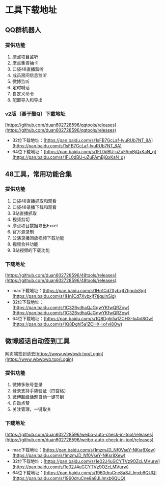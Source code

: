 # 工具下载地址

## QQ群机器人
### 提供功能
1. 摩点项目监听
2. 摩点集资抽卡
3. 口袋48直播监听
4. 成员房间信息监听
5. 微博监听
6. 定时喊话
7. 自定义命令   
8. 配置导入和导出
### v2版（基于酷Q）下载地址
[https://github.com/duan602728596/qqtools/releases](https://github.com/duan602728596/qqtools/releases)   
* 32位下载地址：[https://pan.baidu.com/s/1sFB7GcLaf-lvuRUb7NT_8A](https://pan.baidu.com/s/1sFB7GcLaf-lvuRUb7NT_8A)
* 64位下载地址：[https://pan.baidu.com/s/1FL0dBU-uZuFAmBjQxKaN_g](https://pan.baidu.com/s/1FL0dBU-uZuFAmBjQxKaN_g)

## 48工具，常用功能合集
### 提供功能
1. 口袋48直播抓取和观看   
2. 口袋48录播下载和观看   
3. B站直播抓取   
4. 视频剪切   
5. 摩点项目数据导出Excel   
6. 官方源录制   
7. 公演录播回放视频下载功能   
8. 视频合并功能   
9. B站视频的下载功能
### 下载地址
[https://github.com/duan602728596/48tools/releases](https://github.com/duan602728596/48tools/releases)
* mac下载地址：[https://pan.baidu.com/s/1Hn1Cd7Xybxjf7tjquInSjg](https://pan.baidu.com/s/1Hn1Cd7Xybxjf7tjquInSjg)
* 32位下载地址：[https://pan.baidu.com/s/1C326vdhaQJGqwYKfwQRZow](https://pan.baidu.com/s/1C326vdhaQJGqwYKfwQRZow)
* 64位下载地址：[https://pan.baidu.com/s/1Q8Dghi5a1ZCHX-Ix4vI8Ow](https://pan.baidu.com/s/1Q8Dghi5a1ZCHX-Ix4vI8Ow)

## 微博超话自动签到工具
网页端签到请去[https://www.wbwbwb.top/Login](https://www.wbwbwb.top/Login)
### 提供功能
1. 微博多账号登录   
2. 登录支持手势验证（四宫格）   
3. 微博超级话题自动一键签到   
4. 自动点赞
5. 关注管理，一键取关
### 下载地址
[https://github.com/duan602728596/weibo-auto-check-in-tool/releases](https://github.com/duan602728596/weibo-auto-check-in-tool/releases)
* mac下载地址：[https://pan.baidu.com/s/1mzmJD_Nf0VseY-NKsr8Xew](https://pan.baidu.com/s/1mzmJD_Nf0VseY-NKsr8Xew)
* 32位下载地址：[https://pan.baidu.com/s/1e02J4uGCYTVz9OZcLMVurw](https://pan.baidu.com/s/1e02J4uGCYTVz9OZcLMVurw)
* 64位下载地址：[https://pan.baidu.com/s/1960druCne8a8JLImxb6QUQ](https://pan.baidu.com/s/1960druCne8a8JLImxb6QUQ)
